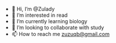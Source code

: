 - 👋 Hi, I’m @Zulady
- 👀 I’m interested in read
- 🌱 I’m currently learning biology
- 💞️ I’m looking to collaborate with study
- 📫 How to reach me zuzuqb@gmail.com
